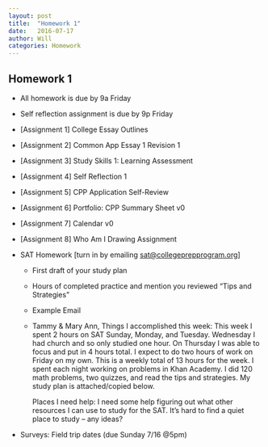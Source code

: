 ```yaml
---
layout: post
title:  "Homework 1"
date:   2016-07-17
author: Will
categories: Homework
---
```


## Homework 1

- All homework is due by 9a Friday
- Self reflection assignment is due by 9p Friday

- [Assignment 1] College Essay Outlines
- [Assignment 2] Common App Essay 1 Revision 1
- [Assignment 3] Study Skills 1: Learning Assessment
- [Assignment 4] Self Reflection 1
- [Assignment 5] CPP Application Self-Review
- [Assignment 6] Portfolio:  CPP Summary Sheet v0
- [Assignment 7] Calendar v0
- [Assignment 8] Who Am I Drawing Assignment

- SAT Homework [turn in by emailing sat@collegeprepprogram.org]
  - First draft of your study plan
  - Hours of completed practice and mention you reviewed “Tips and Strategies”
  - Example Email
  - Tammy & Mary Ann,
    Things I accomplished this week:  This week I spent 2 hours on SAT Sunday, Monday, and Tuesday.  Wednesday I had church and so only studied one hour.  On Thursday I was able to focus and put in 4 hours total.  I expect to do two hours of work on Friday on my own.  This is a weekly total of 13 hours for the week.  I spent each night working on problems in Khan Academy. I did 120 math problems, two quizzes, and read the tips and strategies. My study plan is attached/copied below.

    Places I need help:  I need some help figuring out what other resources I can use to study for the SAT.  It’s hard to find a quiet place to study – any ideas?  

- Surveys:  Field trip dates (due Sunday 7/16 @5pm)

